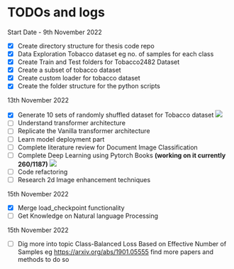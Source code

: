 # TODOs and logs 

Start Date - 9th November 2022
- [X] Create directory structure for thesis code repo
- [X] Data Exploration Tobacco dataset eg no. of samples for each class
- [X] Create Train and Test folders for Tobacco2482 Dataset
- [X] Create a subset of tobacco dataset
- [X] Create custom loader for tobacco dataset 
- [X] Create the folder structure for the python scripts

13th November 2022
- [X] Generate 10 sets of randomly shuffled dataset for Tobacco dataset ![](https://geps.dev/progress/100)
- [ ] Understand transformer architecture
- [ ] Replicate the Vanilla transformer architecture
- [ ] Learn model deployment part
- [ ] Complete literature review for Document Image Classification
- [ ] Complete Deep Learning using Pytorch Books **(working on it currently 260/1187)** ![](https://geps.dev/progress/22)
- [ ] Code refactoring
- [ ] Research 2d Image enhancement techniques

15th November 2022
- [X] Merge load_checkpoint functionality
- [ ] Get Knowledge on Natural language Processing

15th November 2022 
- [ ] Dig more into topic Class-Balanced Loss Based on Effective Number of Samples eg https://arxiv.org/abs/1901.05555 find more papers and methods to do so

